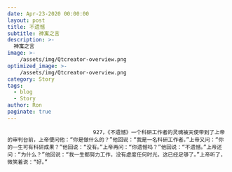 ```yaml
---
date: Apr-23-2020 00:00:00
layout: post
title: 不遗憾
subtitle: 神寓之言
description: >-
  神寓之言
image: >-
    /assets/img/Qtcreator-overview.png
optimized_image: >-
    /assets/img/Qtcreator-overview.png
category: Story
tags:
  - blog
  - Story
author: Ron
paginate: true
---
```


							　　927，《不遗憾》一个科研工作者的灵魂被天使带到了上帝的审判台前，上帝便问他：“你是做什么的？”他回说：“我是一名科研工作者。”上帝又问：“你的一生可有科研成果？”他回说：“没有。”上帝再问：“你遗憾吗？”他回说：“不遗憾。”上帝还问：“为什么？”他回说：“我一生都努力工作，没有虚度任何时光，这已经足够了。”上帝听了，微笑着说：“好。”
